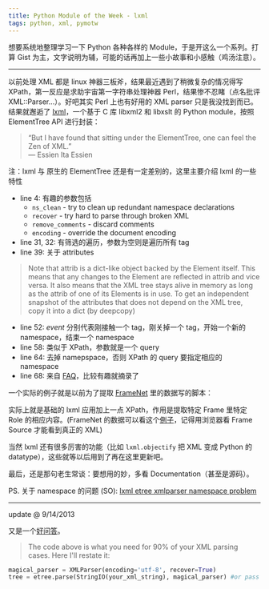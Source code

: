 ```yaml
---
title: Python Module of the Week - lxml
tags: python, xml, pymotw
---
```

想要系统地整理学习一下 Python 各种各样的 Module，于是开这么一个系列。打算 Gist 为主，文字说明为辅，可能的话再加上一些小故事和小感触（鸡汤注意）。

******

以前处理 XML 都是 linux 神器三板斧，结果最近遇到了稍微复杂的情况得写 XPath，第一反应是求助宇宙第一字符串处理神器 Perl，结果惨不忍睹（点名批评 XML::Parser…）。好吧其实 Perl 上也有好用的 XML parser 只是我没找到而已。结果就邂逅了 [lxml](http://lxml.de/)，一个基于 C 库 libxml2 和 libxslt 的 Python module，按照 ElementTree API 进行封装：

> “But I have found that sitting under the ElementTree, one can feel the Zen of XML.”  
> — Essien Ita Essien

注：lxml 与 原生的 ElementTree 还是有一定差别的，这里主要介绍 lxml 的一些特性

<script src="https://gist.github.com/EDFward/6549375.js"></script>

- line 4: 有趣的参数包括
	- `ns_clean` - try to clean up redundant namespace declarations
	- `recover` - try hard to parse through broken XML
	- `remove_comments` - discard comments
	- `encoding` - override the document encoding
- line 31, 32: 有筛选的遍历，参数为空则是遍历所有 tag
- line 39: 关于 attributes  

> Note that attrib is a dict-like object backed by the Element itself. This means that any changes to the Element are reflected in attrib and vice versa. It also means that the XML tree stays alive in memory as long as the attrib of one of its Elements is in use. To get an independent snapshot of the attributes that does not depend on the XML tree, copy it into a dict (by deepcopy)

- line 52: *event* 分别代表刚接触一个 tag，刚关掉一个 tag，开始一个新的 namespace，结束一个 namespace
- line 58: 类似于 XPath，参数就是一个 query
- line 64: 去掉 namepspace，否则 XPath 的 query 要指定相应的 namespace
- line 68: 来自 [FAQ](http://lxml.de/FAQ.html)，比较有趣就摘录了

一个实际的例子就是以前为了提取 [FrameNet](https://framenet.icsi.berkeley.edu/fndrupal/) 里的数据写的脚本：

<script src="https://gist.github.com/EDFward/6549406.js"></script>

实际上就是基础的 lxml 应用加上一点 XPath，作用是提取特定 Frame 里特定 Role 的相应内容。(FrameNet 的数据可以看这个[例子](http://adapt.seiee.sjtu.edu.cn/~ed/fndata/fulltext/NTI__BWTutorial_chapter1.xml)，记得用浏览器看 Frame Source 才能看到真正的 XML)

当然 lxml 还有很多厉害的功能（比如 `lxml.objectify` 把 XML 变成 Python 的 datatype），这些就等以后用到了再在这里更新吧。

最后，还是那句老生常谈：要想用的妙，多看 Documentation（甚至是源码）。

PS. 关于 namespace 的问题 (SO): [lxml etree xmlparser namespace problem](http://stackoverflow.com/questions/4255277/lxml-etree-xmlparser-namespace-problem)

******

update @ 9/14/2013

又是一个[好问答](http://stackoverflow.com/questions/2352840/parsing-broken-xml-with-lxml-etree-iterparse)。  

> The code above is what you need for 90% of your XML parsing cases. Here I'll restate it:

```python
magical_parser = XMLParser(encoding='utf-8', recover=True)
tree = etree.parse(StringIO(your_xml_string), magical_parser) #or pass in an open file object
```

